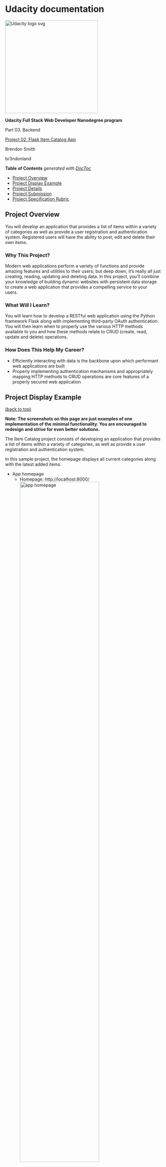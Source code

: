 # Udacity documentation

<a href="https://www.udacity.com/">
    <img src="https://s3-us-west-1.amazonaws.com/udacity-content/rebrand/svg/logo.min.svg" width="300" alt="Udacity logo svg">
</a>

**Udacity Full Stack Web Developer Nanodegree program**

Part 03. Backend

[Project 02. Flask Item Catalog App](https://github.com/br3ndonland/udacity-fsnd03-p02-flask-catalog)

Brendon Smith

br3ndonland

<!-- START doctoc generated TOC please keep comment here to allow auto update -->
<!-- DON'T EDIT THIS SECTION, INSTEAD RE-RUN doctoc TO UPDATE -->
**Table of Contents**  *generated with [DocToc](https://github.com/thlorenz/doctoc)*

- [Project Overview](#project-overview)
- [Project Display Example](#project-display-example)
- [Project Details](#project-details)
- [Project Submission](#project-submission)
- [Project Specification Rubric](#project-specification-rubric)

<!-- END doctoc generated TOC please keep comment here to allow auto update -->


## Project Overview

You will develop an application that provides a list of items within a variety of categories as well as provide a user registration and authentication system. Registered users will have the ability to post, edit and delete their own items.


### Why This Project?

Modern web applications perform a variety of functions and provide amazing features and utilities to their users; but deep down, it’s really all just creating, reading, updating and deleting data. In this project, you’ll combine your knowledge of building dynamic websites with persistent data storage to create a web application that provides a compelling service to your users.


### What Will I Learn?

You will learn how to develop a RESTful web application using the Python framework Flask along with implementing third-party OAuth authentication. You will then learn when to properly use the various HTTP methods available to you and how these methods relate to CRUD (create, read, update and delete) operations.


### How Does This Help My Career?

* Efficiently interacting with data is the backbone upon which performant web applications are built
* Properly implementing authentication mechanisms and appropriately mapping HTTP methods to CRUD operations are core features of a properly secured web application


## Project Display Example
[(back to top)](#top)

**Note: The screenshots on this page are just examples of one implementation of the minimal functionality. You are encouraged to redesign and strive for even better solutions.**

The Item Catalog project consists of developing an application that provides a list of items within a variety of categories, as well as provide a user registration and authentication system.

In this sample project, the homepage displays all current categories along with the latest added items.

* App homepage
	- Homepage: http://localhost:8000/
		<img src="img/localhost8080.png" alt="app homepage" width="75%">
* Selecting a specific category shows you all the items available for that category.
	- http://localhost:8000/catalog/Snowboarding/items
		<img src="img/snowboarding.png" alt="Items in snowboarding category" width="75%">
* Selecting a specific item shows you specific information of that item.
	- http://localhost:8000/catalog/Snowboarding/Snowboard
		<img src="img/item.png" alt="Viewing a specific item" width="75%">
* After logging in, a user has the ability to add, update, or delete item info.
	- http://localhost:8000/ (logged in)
		<img src="img/edititem.png" alt="Homepage while logged in" width="75%">
	- http://localhost:8000/catalog/Snowboarding/Snowboard (logged in)
		<img src="img/snowboardloggedin.png" alt="Viewing an item while logged in" width="75%">
	- http://localhost:8000/catalog/Snowboard/edit (logged in)
		<img src="img/snowboardedit.png" alt="Editing an item while logged in" width="75%">
	- http://localhost:8000/catalog/Snowboard/delete (logged in)
		<img src="img/snowboarddelete.png" alt="Deleting an item while logged in" width="75%">
* The application provides a JSON endpoint, at the very least.
	- http://localhost:8000/catalog.json
		<img src="img/catalogjson.png" alt="Screenshot of catalog JSON" width="75%">


## Project Details
[(back to top)](#top)

### How will I complete this project?

This project is connected to the [Full Stack Foundations](https://classroom.udacity.com/courses/ud088) and [Authentication and Authorization](https://classroom.udacity.com/courses/ud330) courses, but depending on your background knowledge you may not need the entirety of both courses to complete this project. Here's what you should do:

1.  Install Vagrant and VirtualBox
2.  Clone the fullstack-nanodegree-vm
3.  Launch the Vagrant VM (vagrant up)
4.  Write your Flask application locally in the vagrant/catalog directory (which will automatically be synced to /vagrant/catalog within the VM).
5.  Run your application within the VM (python /vagrant/catalog/application.py)
6.  Access and test your application by visiting [http://localhost:8000](http://localhost:8000) locally

Get started with this helpful [guide](https://docs.google.com/document/d/1jFjlq_f-hJoAZP8dYuo5H3xY62kGyziQmiv9EPIA7tM/pub?embedded=true).


## Project Submission
[(back to top)](#top)

You will develop an application that provides a list of items within a variety of categories as well as provide a user registration and authentication system. Registered users will have the ability to post, edit and delete their own items.


### Evaluation

Your project will be evaluated by a Udacity Code Reviewer according to the rubric below. Be sure to review it thoroughly before you submit. All criteria must "meet specifications" in order to pass.

[Click here to view the rubric](https://review.udacity.com/#!/projects/3487760229/rubric)


### Submission

When you're ready to submit your project, click [here](https://review.udacity.com/#!/projects/3487760229) and follow the instructions. Due to the high volume of submissions we receive, please allow up up to **7 business days** for your evaluation to be returned.

If you are having any problems submitting your project or wish to check up on the status of your evaluation, please email us at **fullstack-project@udacity.com**.


### Next Steps

You will get an email as soon as your reviewer has feedback for you. In the meantime, review your next project and feel free to get started on it or the courses supporting it!


## Project Specification Rubric
[(back to top)](#top)

Item Catalog


### API Endpoints

Criteria

Meets Specifications

Does the project implement a `JSON endpoint` with all required content?

The project implements a `JSON endpoint` that serves the same information as displayed in the `HTML endpoints` for an arbitrary item in the catalog.

### CRUD: Read

Criteria

Meets Specifications

Does the website read category and item information from a database?

Website reads category and item information from a database.

### CRUD: Create

Criteria

Meets Specifications

Does the website include a form allowing users to add new items and correctly processes these forms?

Website includes a form allowing users to add new items and correctly processes submitted forms.

### CRUD: Update

Criteria

Meets Specifications

Does the website include a form to update a record in the database and correctly processes this form?

Website does include a form to edit/update a current record in the database table and correctly processes submitted forms.

### CRUD: Delete

Criteria

Meets Specifications

Does the website include a way to delete an item from the catalog?

Website does include a function to delete a current record.

### Authentication & Authorization

Criteria

Meets Specifications

Do create, delete, and update operations consider authorization status prior to execution?

Create, delete and update operations do consider authorization status prior to execution.

Does the website implement a third party authentication and authorization service?

Page implements a third-party authentication & authorization service (like `Google Accounts` or `Mozilla Persona`) instead of implementing its own authentication & authorization spec.

Is there a “login” and “logout” button/link in the website?

Make sure there is a 'Login' and 'Logout' button/link in the project. The aesthetics of this button/link is up to the discretion of the student.

### Code Quality

Criteria

Meets Specifications

Is the code ready for personal review and is neatly formatted?

Code is ready for personal review and neatly formatted and compliant with the Python [PEP 8](https://www.python.org/dev/peps/pep-0008/) style guide.

### Comments

Criteria

Meets Specifications

Are comments present and effectively explain longer code procedures?

Comments are present and effectively explain longer code procedures.

### Documentation

Criteria

Meets Specifications

Is there a `README` file included detailing all steps required to successfully run the application?

`README` file includes details of all the steps required to successfully run the application.


### Suggestions to Make Your Project Stand Out!

*   Add `CRUD` functionality for image handling.
*   Implement `CSRF` protection on your `CRUD` operations.

[(back to top)](#top)